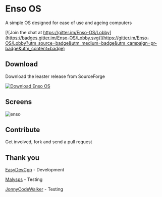 
# Enso OS

A simple OS designed for ease of use and ageing computers

[![Join the chat at https://gitter.im/Enso-OS/Lobby](https://badges.gitter.im/Enso-OS/Lobby.svg)](https://gitter.im/Enso-OS/Lobby?utm_source=badge&utm_medium=badge&utm_campaign=pr-badge&utm_content=badge)

## Download

Download the leaster release from SourceForge

[![Download Enso OS](https://img.shields.io/sourceforge/dm/enso-os.svg)](https://sourceforge.net/projects/enso-os/files/latest/download)

## Screens

![enso](https://i.imgur.com/ddmHGFF.png)

## Contribute 

Get involved, fork and send a pull request 

## Thank you

[EasyDevCpp](https://github.com/EasyDevCpp) - Development

[Malysps](https://github.com/malysps) - Testing

[JonnyCodeWalker](https://github.com/JonnyCodewalker) - Testing 
